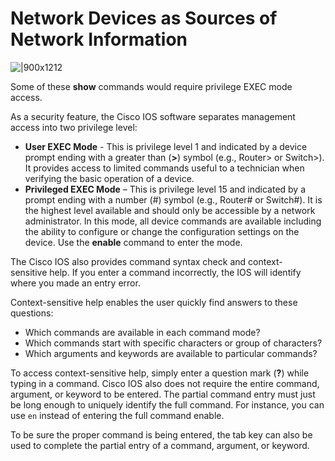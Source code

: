 # Network Devices as Sources of Network Information

![|900x1212](https://i.imgur.com/Rt3W3iK.png)

Some of these **show** commands would require privilege EXEC mode access.

As a security feature, the Cisco IOS software separates management access into two privilege level:

- **User EXEC Mode** - This is privilege level 1 and indicated by a device prompt ending with a greater than (**>**) symbol (e.g., Router> or Switch>). It provides access to limited commands useful to a technician when verifying the basic operation of a device.
- **Privileged EXEC Mode** – This is privilege level 15 and indicated by a prompt ending with a number (#) symbol (e.g., Router# or Switch#). It is the highest level available and should only be accessible by a network administrator. In this mode, all device commands are available including the ability to configure or change the configuration settings on the device. Use the **enable** command to enter the mode.

The Cisco IOS also provides command syntax check and context-sensitive help. If you enter a command incorrectly, the IOS will identify where you made an entry error.

Context-sensitive help enables the user quickly find answers to these questions:

- Which commands are available in each command mode?
- Which commands start with specific characters or group of characters?
- Which arguments and keywords are available to particular commands?

To access context-sensitive help, simply enter a question mark (**?**) while typing in a command. Cisco IOS also does not require the entire command, argument, or keyword to be entered. The partial command entry must just be long enough to uniquely identify the full command. For instance, you can use `en` instead of entering the full command enable.

To be sure the proper command is being entered, the tab key can also be used to complete the partial entry of a command, argument, or keyword.